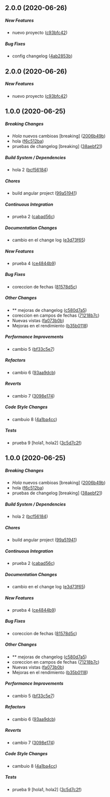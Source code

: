 ## 2.0.0 (2020-06-26)

##### New Features

*  nuevo proyecto ([c93bfc42](https://github.com/richirm/CHANGELOG/commit/c93bfc42761b5f6749cb5e1ad08a7821c54c4c4c))

##### Bug Fixes

*  config changelog ([4ab2853b](https://github.com/richirm/CHANGELOG/commit/4ab2853bf65e0842d994c12f19cd9cc683976553))

## 2.0.0 (2020-06-26)

##### New Features

*  nuevo proyecto ([c93bfc42](https://github.com/richirm/CHANGELOG/commit/c93bfc42761b5f6749cb5e1ad08a7821c54c4c4c))

## 1.0.0 (2020-06-25)

##### Breaking Changes

*  *Hola* nuevos cambioas [breaking] ([2006b49b](https://github.com/richirm/CHANGELOG/commit/2006b49bbae9fdc3b20faf41bdc45b527b4fd903))
*  hola ([f6c512ba](https://github.com/richirm/CHANGELOG/commit/f6c512bad3667daf59f80d6ff9210623577b2a48))
*  pruebas de changelog [breaking] ([38aebf21](https://github.com/richirm/CHANGELOG/commit/38aebf2148c61c5ad42a369c919abed80194ee96))

##### Build System / Dependencies

*  hola 2 ([bcf56184](https://github.com/richirm/CHANGELOG/commit/bcf56184ebe59aba1a3efbd7efa06eb0ca2cf1ad))

##### Chores

*  build angular project ([99a51941](https://github.com/richirm/CHANGELOG/commit/99a5194101db5a10e9141c35e0f45d0115a1f895))

##### Continuous Integration

*  prueba 2 ([cabad56c](https://github.com/richirm/CHANGELOG/commit/cabad56c7f6d7dac96dae3e59bca3ceb092ba562))

##### Documentation Changes

*  cambio en el change log ([e3d73f65](https://github.com/richirm/CHANGELOG/commit/e3d73f6547eaf2d0a5c46886c41975e894012ac5))

##### New Features

*  prueba 4 ([ce4844b9](https://github.com/richirm/CHANGELOG/commit/ce4844b97d927aba411dee9e2a49967f2d639fc4))

##### Bug Fixes

*  coreccion de fechas ([81578d5c](https://github.com/richirm/CHANGELOG/commit/81578d5cf8fdd32e27c6c08a09d24b50f206f478))

##### Other Changes

* ** mejoras de changelog ([c580d7a5](https://github.com/richirm/CHANGELOG/commit/c580d7a56e00b68e8ee0cbdf00ae128156d144eb))
*  coreccion en campos de fechas ([71218b7c](https://github.com/richirm/CHANGELOG/commit/71218b7c7a15c13d774edbe5546691f674175cb1))
*  Nuevas vistas ([fa073b0b](https://github.com/richirm/CHANGELOG/commit/fa073b0b458706126e61571678d9f4babaa08043))
*  Mejoras en el rendimiento ([b35b0118](https://github.com/richirm/CHANGELOG/commit/b35b01181191abe04c8f9728d532fad750973baf))

##### Performance Improvements

*  cambio 5 ([bf33c5e7](https://github.com/richirm/CHANGELOG/commit/bf33c5e7889678b9175054310a3304dd4878c771))

##### Refactors

*  cambio 6 ([93aa9dcb](https://github.com/richirm/CHANGELOG/commit/93aa9dcb5d73284116e7826a870e4704d0b705fe))

##### Reverts

*  cambio 7 ([3098e174](https://github.com/richirm/CHANGELOG/commit/3098e17454983aba3ebf336ce9d6e2f55e03773e))

##### Code Style Changes

*  cambuio 8 ([4a1ba4cc](https://github.com/richirm/CHANGELOG/commit/4a1ba4cc6ed7f49c7c8d76a294699ecd75829780))

##### Tests

*  prueba 9 [hola1, hola2] ([3c5d7c2f](https://github.com/richirm/CHANGELOG/commit/3c5d7c2f117e38625112bb851195af15f49baf0d))

## 1.0.0 (2020-06-25)

##### Breaking Changes

*  *Hola* nuevos cambioas [breaking] ([2006b49b](https://github.com/richirm/CHANGELOG/commit/2006b49bbae9fdc3b20faf41bdc45b527b4fd903))
*  hola ([f6c512ba](https://github.com/richirm/CHANGELOG/commit/f6c512bad3667daf59f80d6ff9210623577b2a48))
*  pruebas de changelog [breaking] ([38aebf21](https://github.com/richirm/CHANGELOG/commit/38aebf2148c61c5ad42a369c919abed80194ee96))

##### Build System / Dependencies

*  hola 2 ([bcf56184](https://github.com/richirm/CHANGELOG/commit/bcf56184ebe59aba1a3efbd7efa06eb0ca2cf1ad))

##### Chores

*  build angular project ([99a51941](https://github.com/richirm/CHANGELOG/commit/99a5194101db5a10e9141c35e0f45d0115a1f895))

##### Continuous Integration

*  prueba 2 ([cabad56c](https://github.com/richirm/CHANGELOG/commit/cabad56c7f6d7dac96dae3e59bca3ceb092ba562))

##### Documentation Changes

*  cambio en el change log ([e3d73f65](https://github.com/richirm/CHANGELOG/commit/e3d73f6547eaf2d0a5c46886c41975e894012ac5))

##### New Features

*  prueba 4 ([ce4844b9](https://github.com/richirm/CHANGELOG/commit/ce4844b97d927aba411dee9e2a49967f2d639fc4))

##### Bug Fixes

*  coreccion de fechas ([81578d5c](https://github.com/richirm/CHANGELOG/commit/81578d5cf8fdd32e27c6c08a09d24b50f206f478))

##### Other Changes

* ** mejoras de changelog ([c580d7a5](https://github.com/richirm/CHANGELOG/commit/c580d7a56e00b68e8ee0cbdf00ae128156d144eb))
*  coreccion en campos de fechas ([71218b7c](https://github.com/richirm/CHANGELOG/commit/71218b7c7a15c13d774edbe5546691f674175cb1))
*  Nuevas vistas ([fa073b0b](https://github.com/richirm/CHANGELOG/commit/fa073b0b458706126e61571678d9f4babaa08043))
*  Mejoras en el rendimiento ([b35b0118](https://github.com/richirm/CHANGELOG/commit/b35b01181191abe04c8f9728d532fad750973baf))

##### Performance Improvements

*  cambio 5 ([bf33c5e7](https://github.com/richirm/CHANGELOG/commit/bf33c5e7889678b9175054310a3304dd4878c771))

##### Refactors

*  cambio 6 ([93aa9dcb](https://github.com/richirm/CHANGELOG/commit/93aa9dcb5d73284116e7826a870e4704d0b705fe))

##### Reverts

*  cambio 7 ([3098e174](https://github.com/richirm/CHANGELOG/commit/3098e17454983aba3ebf336ce9d6e2f55e03773e))

##### Code Style Changes

*  cambuio 8 ([4a1ba4cc](https://github.com/richirm/CHANGELOG/commit/4a1ba4cc6ed7f49c7c8d76a294699ecd75829780))

##### Tests

*  prueba 9 [hola1, hola2] ([3c5d7c2f](https://github.com/richirm/CHANGELOG/commit/3c5d7c2f117e38625112bb851195af15f49baf0d))

